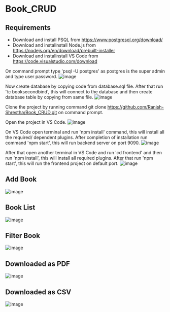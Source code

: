 # Book_CRUD
## Requirements
- Download and install PSQL from https://www.postgresql.org/download/
- Download and installnstall Node.js from https://nodejs.org/en/download/prebuilt-installer
- Download and installnstall VS Code from https://code.visualstudio.com/download
  
On command prompt type 'psql -U postgres' as postgres is the super admin and type user password.
![image](https://github.com/user-attachments/assets/d6caf3f6-ba50-47e9-88f2-8e8dbfdb71d7)

Now create database by copying code from database.sql file. After that run '\c booksecondbind', this will connect to the database and then create database table by copying from same file.
![image](https://github.com/user-attachments/assets/12a59f30-2af8-4f65-b4f8-18753fdd9afd)

Clone the project by running command git clone https://github.com/Ranish-Shrestha/Book_CRUD.git on command prompt.

Open the project in VS Code.
![image](https://github.com/user-attachments/assets/e90c4ef1-6a02-4b25-a470-30b93938d346)

On VS Code open terminal and run 'npm install' command, this will install all the required/ dependent plugins.
After completion of installation run command 'npm start', this will run backend server on port 9090.
![image](https://github.com/user-attachments/assets/b56ab983-bffb-46f7-a027-e7ae28191fbd)

After that open another terminal in VS Code and run 'cd frontend' and then run 'npm install', this will install all required plugins.
After that run 'npm start', this will run the frontend project on default port.
![image](https://github.com/user-attachments/assets/34c206e5-adec-4c68-b658-3ac3919392d2)

## Add Book
![image](https://github.com/user-attachments/assets/6e014e50-5bb2-4cc6-b645-5cc9a04a2e1b)

## Book List
![image](https://github.com/user-attachments/assets/d46ce2de-ea2d-4770-bcc2-0e6ee4b162c6)

## Filter Book
![image](https://github.com/user-attachments/assets/2a8f6f32-2b5d-40ef-8102-f27ea10da832)

## Downloaded as PDF
![image](https://github.com/user-attachments/assets/527a993f-9038-4e60-beb4-0277e190f52f)

## Downloaded as CSV
![image](https://github.com/user-attachments/assets/2f5b7d21-55b5-4da9-8e80-7b098014ceb5)
